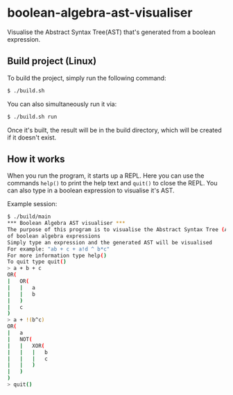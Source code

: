 # boolean-algebra-ast-visualiser

Visualise the Abstract Syntax Tree(AST) that's generated from a boolean expression.

## Build project (Linux)

To build the project, simply run the following command:
```bash
$ ./build.sh
```

You can also simultaneously run it via:
```bash
$ ./build.sh run
```

Once it's built, the result will be in the build directory, which will be created if it doesn't exist.

## How it works

When you run the program, it starts up a REPL. Here you can use the commands `help()` to print the help text and `quit()` to close the REPL. You can also type in a boolean expression to visualise it's AST.

Example session:

```bash
$ ./build/main
*** Boolean Algebra AST visualiser ***
The purpose of this program is to visualise the Abstract Syntax Tree (AST)
of boolean algebra expressions
Simply type an expression and the generated AST will be visualised
For example: "ab + c + a!d ^ b*c"
For more information type help()
To quit type quit()
> a + b + c
OR(
|   OR(
|   |   a
|   |   b
|   )
|   c
)
> a + !(b^c)
OR(
|   a
|   NOT(
|   |   XOR(
|   |   |   b
|   |   |   c
|   |   )
|   )
)
> quit()
```
